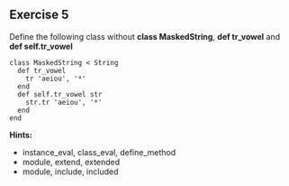 Exercise 5
----------

Define the following class without <b>class MaskedString</b>,  <b>def tr_vowel</b> and <b>def self.tr_vowel</b>

	class MaskedString < String
	  def tr_vowel
	    tr 'aeiou', '*'
	  end
	  def self.tr_vowel str
	    str.tr 'aeiou', '*'
	  end
	end

**Hints:**

- instance\_eval, class\_eval, define\_method
- module, extend, extended
- module, include, included